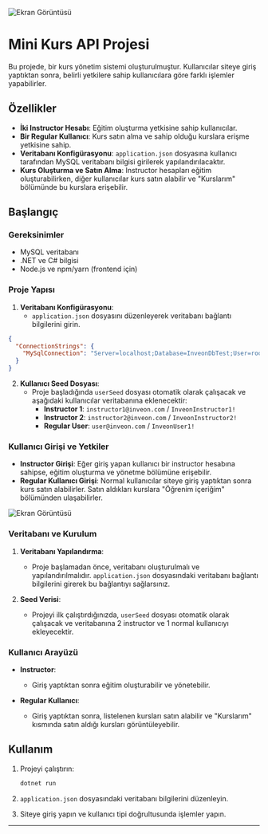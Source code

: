 ![Ekran Görüntüsü](https://i.imgur.com/4M72gL0.png)

# Mini Kurs API Projesi

Bu projede, bir kurs yönetim sistemi oluşturulmuştur. Kullanıcılar siteye giriş yaptıktan sonra, belirli yetkilere sahip kullanıcılara göre farklı işlemler yapabilirler. 

## Özellikler

- **İki Instructor Hesabı**: Eğitim oluşturma yetkisine sahip kullanıcılar.
- **Bir Regular Kullanıcı**: Kurs satın alma ve sahip olduğu kurslara erişme yetkisine sahip.
- **Veritabanı Konfigürasyonu**: `application.json` dosyasına kullanıcı tarafından MySQL veritabanı bilgisi girilerek yapılandırılacaktır.
- **Kurs Oluşturma ve Satın Alma**: Instructor hesapları eğitim oluşturabilirken, diğer kullanıcılar kurs satın alabilir ve "Kurslarım" bölümünde bu kurslara erişebilir.

## Başlangıç

### Gereksinimler

- MySQL veritabanı
- .NET ve C# bilgisi
- Node.js ve npm/yarn (frontend için)

### Proje Yapısı

1. **Veritabanı Konfigürasyonu**: 
   - `application.json` dosyasını düzenleyerek veritabanı bağlantı bilgilerini girin.

```json
{
  "ConnectionStrings": {
    "MySqlConnection": "Server=localhost;Database=InveonDbTest;User=root;Password=yourpassword;Port=3306;"
  }
}
```

2. **Kullanıcı Seed Dosyası**:
   - Proje başladığında `userSeed` dosyası otomatik olarak çalışacak ve aşağıdaki kullanıcılar veritabanına eklenecektir:
     - **Instructor 1**: `instructor1@inveon.com` / `InveonInstructor1!`
     - **Instructor 2**: `instructor2@inveon.com` / `InveonInstructor2!`
     - **Regular User**: `user@inveon.com` / `InveonUser1!`

### Kullanıcı Girişi ve Yetkiler

- **Instructor Girişi**: Eğer giriş yapan kullanıcı bir instructor hesabına sahipse, eğitim oluşturma ve yönetme bölümüne erişebilir.
- **Regular Kullanıcı Girişi**: Normal kullanıcılar siteye giriş yaptıktan sonra kurs satın alabilirler. Satın aldıkları kurslara "Öğrenim içeriğim" bölümünden ulaşabilirler.
  

![Ekran Görüntüsü](https://i.imgur.com/tDnSraR.png)[](url)

### Veritabanı ve Kurulum

1. **Veritabanı Yapılandırma**:
   - Proje başlamadan önce, veritabanı oluşturulmalı ve yapılandırılmalıdır. `application.json` dosyasındaki veritabanı bağlantı bilgilerini girerek bu bağlantıyı sağlarsınız.

2. **Seed Verisi**:
   - Projeyi ilk çalıştırdığınızda, `userSeed` dosyası otomatik olarak çalışacak ve veritabanına 2 instructor ve 1 normal kullanıcıyı ekleyecektir.

### Kullanıcı Arayüzü

- **Instructor**:
  - Giriş yaptıktan sonra eğitim oluşturabilir ve yönetebilir.
  
- **Regular Kullanıcı**:
  - Giriş yaptıktan sonra, listelenen kursları satın alabilir ve "Kurslarım" kısmında satın aldığı kursları görüntüleyebilir.

## Kullanım

1. Projeyi çalıştırın:
   ```bash
   dotnet run
   ```

2. `application.json` dosyasındaki veritabanı bilgilerini düzenleyin.

3. Siteye giriş yapın ve kullanıcı tipi doğrultusunda işlemler yapın.

---
